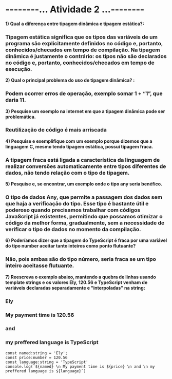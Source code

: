 # --------__... Atividade 2 ...__--------

**1) Qual a diferença entre tipagem dinâmica e tipagem estática?:**
### Tipagem estática significa que os tipos das variáveis de um programa são explicitamente definidos no código e, portanto, conhecidos/checados em tempo de compilação. Na tipagem dinâmica é justamente o contrário: os tipos não são declarados no código e, portanto, conhecidos/checados em tempo de execução.


**2) Qual o principal problema do uso de tipagem dinâmica? :**
### Podem ocorrer erros de operação, exemplo somar 1 + “1”, que daria 11.


**3) Pesquise um exemplo na internet em que a tipagem dinâmica pode ser problemática.**
### Reutilização de código é mais arriscada

**4) Pesquise e exemplifique com um exemplo porque dizemos que a linguagem C,  mesmo tendo tipagem estática, possui tipagem fraca.**
### A tipagem fraca está ligada a característica da linguagem de realizar conversões automaticamente entre tipos diferentes de dados, não tendo relação com o tipo de tipagem.

**5) Pesquise e, se encontrar, um exemplo onde o tipo any seria benéfico.**
### O tipo de dados Any, que permite a passagem dos dados sem que haja a verificação do tipo. Esse tipo é bastante útil e poderoso quando precisamos trabalhar com códigos JavaScript já existentes, permitindo que possamos otimizar o código da melhor forma, gradualmente, sem a necessidade de verificar o tipo de dados no momento da compilação.

**6) Poderíamos dizer que a tipagem do TypeScript é fraca por uma variável do tipo  number aceitar tanto inteiros como ponto flutuante?** 
### Não, pois ambas são do tipo número, seria fraca se um tipo inteiro aceitasse flutuante.  

**7) Reescreva o exemplo abaixo, mantendo a quebra de linhas usando template  strings e os valores Ely, 120.56 e TypeScript venham de variáveis declaradas  separadamente e “interpoladas” na string:**
### Ely 
### My payment time is 120.56 
### and 
### my preffered language is TypeScript


```
const named:string = 'Ely';
const price:number = 120.56
const language:string = 'TypeScript'
console.log(`${named} \n My payment time is ${price} \n and \n my preffered language is ${language}`)
```